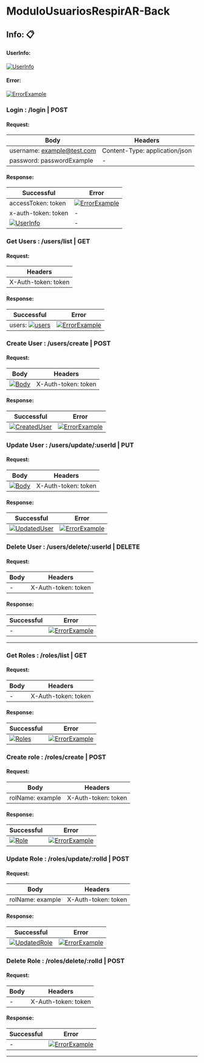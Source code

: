 # ModuloUsuariosRespirAR-Back

## Info: 📋

#### UserInfo:
[![UserInfo](https://i.imgur.com/GI0gNJ7.png "UserInfo")](https://i.imgur.com/GI0gNJ7.png "UserInfo")

#### Error:
[![ErrorExample](https://i.imgur.com/tD3KlZf.png "ErrorExample")](https://i.imgur.com/tD3KlZf.png "ErrorExample")

### Login : /login | POST

#### Request:

|Body   | Headers  |
| ------------ | ------------ |
| username: example@test.com | Content-Type: application/json |
| password: passwordExample  |  - |

#### Response:

|  Successful | Error  |
| ------------ | ------------ |
| accessToken: token  | [![ErrorExample](https://i.imgur.com/tD3KlZf.png "ErrorExample")](https://i.imgur.com/tD3KlZf.png "ErrorExample")  |
|  x-auth-token: token  |-  |
| [![UserInfo](https://i.imgur.com/GI0gNJ7.png "UserInfo")](https://i.imgur.com/GI0gNJ7.png "UserInfo")  | -  |

### Get Users : /users/list | GET

#### Request:
| Headers  |
| ------------ |
| X-Auth-token: token  |


#### Response:

| Successful  | Error   |
| ------------ | ------------ |
| users: [![users](https://i.imgur.com/rFltlHn.png "users")](https://i.imgur.com/rFltlHn.png "users")  | [![ErrorExample](https://i.imgur.com/tD3KlZf.png "ErrorExample")](https://i.imgur.com/tD3KlZf.png "ErrorExample")  |

### Create User : /users/create | POST

#### Request:
| Body  | Headers  |
| ------------ | ------------ |
| [![Body](https://i.imgur.com/LJmmOdE.png "Body")](https://i.imgur.com/LJmmOdE.png "Body")  | X-Auth-token: token  |

#### Response:

| Successful  | Error   |
| ------------ | ------------ |
| [![CreatedUser](https://i.imgur.com/qFsSgMw.png "CreatedUser")](https://i.imgur.com/qFsSgMw.png "CreatedUser") | [![ErrorExample](https://i.imgur.com/tD3KlZf.png "ErrorExample")](https://i.imgur.com/tD3KlZf.png "ErrorExample")  |

### Update User : /users/update/:userId | PUT

#### Request:
| Body  | Headers  |
| ------------ | ------------ |
|  [![Body](https://i.imgur.com/xnlUrx7.png "Body")](https://i.imgur.com/xnlUrx7.png "Body")  | X-Auth-token: token  |

#### Response:

| Successful  | Error   |
| ------------ | ------------ |
| [![UpdatedUser](https://i.imgur.com/5fNatrx.png "UpdatedUser")](https://i.imgur.com/5fNatrx.png "UpdatedUser") | [![ErrorExample](https://i.imgur.com/tD3KlZf.png "ErrorExample")](https://i.imgur.com/tD3KlZf.png "ErrorExample") |

### Delete User : /users/delete/:userId | DELETE

#### Request:
| Body  | Headers  |
| ------------ | ------------ |
| -  | X-Auth-token: token  |

#### Response:

| Successful  | Error   |
| ------------ | ------------ |
| - | [![ErrorExample](https://i.imgur.com/tD3KlZf.png "ErrorExample")](https://i.imgur.com/tD3KlZf.png "ErrorExample")  |


<hr />

### Get Roles : /roles/list | GET

#### Request:
| Body  | Headers  |
| ------------ | ------------ |
| -  | X-Auth-token: token  |

#### Response:

| Successful  | Error   |
| ------------ | ------------ |
| [![Roles](https://i.imgur.com/g1KNy2M.png "roles")](https://i.imgur.com/g1KNy2M.png "roles") | [![ErrorExample](https://i.imgur.com/tD3KlZf.png "ErrorExample")](https://i.imgur.com/tD3KlZf.png "ErrorExample")  |

### Create role : /roles/create | POST

#### Request:
| Body  | Headers  |
| ------------ | ------------ |
| rolName: example  | X-Auth-token: token  |

#### Response:

| Successful  | Error   |
| ------------ | ------------ |
| [![Role](https://i.imgur.com/2ziggc5.png "role")](https://i.imgur.com/2ziggc5.png "role") | [![ErrorExample](https://i.imgur.com/tD3KlZf.png "ErrorExample")](https://i.imgur.com/tD3KlZf.png "ErrorExample")  |

### Update Role : /roles/update/:rolId | POST

#### Request:
| Body  | Headers  |
| ------------ | ------------ |
| rolName: example | X-Auth-token: token  |

#### Response:

| Successful  | Error   |
| ------------ | ------------ |
| [![UpdatedRole](https://i.imgur.com/n5VT8dJ.png "UpdatedRole")](https://i.imgur.com/n5VT8dJ.png "UpdatedRole") | [![ErrorExample](https://i.imgur.com/tD3KlZf.png "ErrorExample")](https://i.imgur.com/tD3KlZf.png "ErrorExample")  |

### Delete Role : /roles/delete/:rolId | POST

#### Request:
| Body  | Headers  |
| ------------ | ------------ |
| - | X-Auth-token: token  |

#### Response:

| Successful  | Error   |
| ------------ | ------------ |
|- | [![ErrorExample](https://i.imgur.com/tD3KlZf.png "ErrorExample")](https://i.imgur.com/tD3KlZf.png "ErrorExample")  |

<hr/>
